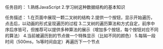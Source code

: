 ﻿任务目的：
	1.熟练JavaScript
	2.学习树这种数据结构的基本知识

任务描述：
	1.在页面中展现一颗二叉树的结构
	2.提供一个按钮，显示开始遍历，点击后，以动画的形式呈现遍历的过程
	3.二叉树的遍历算法和方式自定，前序中序后序皆可，但推荐可以提供多种算法的展示（增加多个按钮，每个按钮对应不同的算法）
	4.当前被遍历到的节点做一个特殊显示（比如不同的颜色）
	5.每隔一段时间（500ms，1s等时间自定）再遍历下一个节点